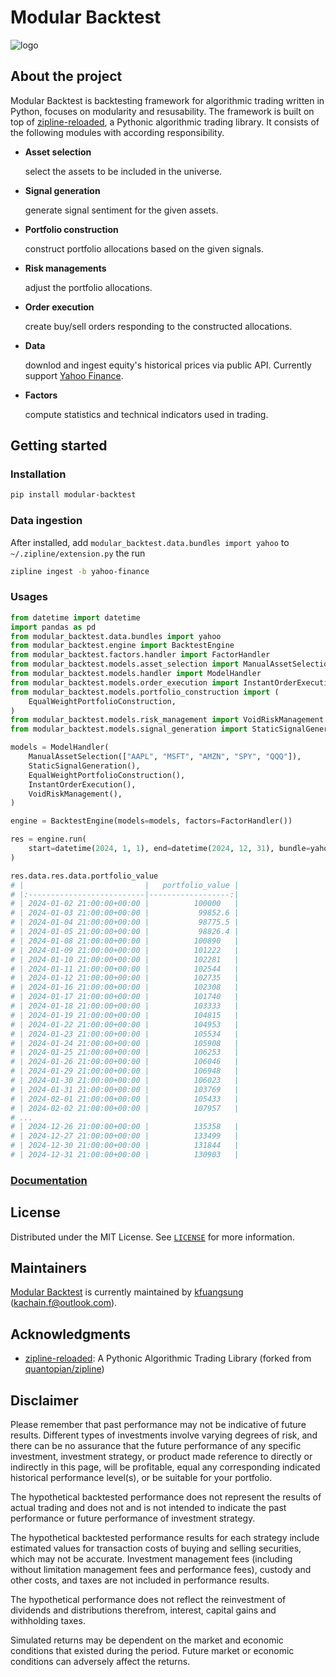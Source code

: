 # Modular Backtest

![logo](docs/_static/original.png "logo")

## About the project
Modular Backtest is backtesting framework for algorithmic trading written in Python, focuses on modularity and resusability. The framework is built on top of [zipline-reloaded](https://github.com/stefan-jansen/zipline-reloaded), a Pythonic algorithmic trading library. 
It consists of the following modules with according responsibility.

- **Asset selection**

    select the assets to be included in the universe.

- **Signal generation**
    
    generate signal sentiment for the given assets.

- **Portfolio construction**
    
    construct portfolio allocations based on the given signals.

- **Risk managements**
    
    adjust the portfolio allocations.

- **Order execution**
    
    create buy/sell orders responding to the constructed allocations.

- **Data**

    downlod and ingest equity's historical prices via public API. Currently support [Yahoo Finance](https://github.com/ranaroussi/yfinance).

- **Factors**

    compute statistics and technical indicators used in trading. 



## Getting started


### Installation

```bash
pip install modular-backtest
```

### Data ingestion 

After installed, add `modular_backtest.data.bundles import yahoo` to `~/.zipline/extension.py` the run
```bash
zipline ingest -b yahoo-finance
```

### Usages 

```python
from datetime import datetime
import pandas as pd
from modular_backtest.data.bundles import yahoo
from modular_backtest.engine import BacktestEngine
from modular_backtest.factors.handler import FactorHandler
from modular_backtest.models.asset_selection import ManualAssetSelection
from modular_backtest.models.handler import ModelHandler
from modular_backtest.models.order_execution import InstantOrderExecution
from modular_backtest.models.portfolio_construction import (
    EqualWeightPortfolioConstruction,
)
from modular_backtest.models.risk_management import VoidRiskManagement
from modular_backtest.models.signal_generation import StaticSignalGeneration

models = ModelHandler(
    ManualAssetSelection(["AAPL", "MSFT", "AMZN", "SPY", "QQQ"]),
    StaticSignalGeneration(),
    EqualWeightPortfolioConstruction(),
    InstantOrderExecution(),
    VoidRiskManagement(),
)

engine = BacktestEngine(models=models, factors=FactorHandler())

res = engine.run(
    start=datetime(2024, 1, 1), end=datetime(2024, 12, 31), bundle=yahoo.NAME
)

res.data.res.data.portfolio_value
# |                           |   portfolio_value |
# |:--------------------------|------------------:|
# | 2024-01-02 21:00:00+00:00 |          100000   |
# | 2024-01-03 21:00:00+00:00 |           99852.6 |
# | 2024-01-04 21:00:00+00:00 |           98775.5 |
# | 2024-01-05 21:00:00+00:00 |           98826.4 |
# | 2024-01-08 21:00:00+00:00 |          100890   |
# | 2024-01-09 21:00:00+00:00 |          101222   |
# | 2024-01-10 21:00:00+00:00 |          102281   |
# | 2024-01-11 21:00:00+00:00 |          102544   |
# | 2024-01-12 21:00:00+00:00 |          102735   |
# | 2024-01-16 21:00:00+00:00 |          102308   |
# | 2024-01-17 21:00:00+00:00 |          101740   |
# | 2024-01-18 21:00:00+00:00 |          103333   |
# | 2024-01-19 21:00:00+00:00 |          104815   |
# | 2024-01-22 21:00:00+00:00 |          104953   |
# | 2024-01-23 21:00:00+00:00 |          105534   |
# | 2024-01-24 21:00:00+00:00 |          105908   |
# | 2024-01-25 21:00:00+00:00 |          106253   |
# | 2024-01-26 21:00:00+00:00 |          106046   |
# | 2024-01-29 21:00:00+00:00 |          106948   |
# | 2024-01-30 21:00:00+00:00 |          106023   |
# | 2024-01-31 21:00:00+00:00 |          103769   |
# | 2024-02-01 21:00:00+00:00 |          105433   |
# | 2024-02-02 21:00:00+00:00 |          107957   |
# ...
# | 2024-12-26 21:00:00+00:00 |          135358   |
# | 2024-12-27 21:00:00+00:00 |          133499   |
# | 2024-12-30 21:00:00+00:00 |          131844   |
# | 2024-12-31 21:00:00+00:00 |          130903   |
```

### [Documentation](https://kfuangsung.github.io/modular-backtest/)

## License 

Distributed under the MIT License. See [`LICENSE`](https://github.com/kfuangsung/modular-backtest/blob/main/LICENSE) for more information.


## Maintainers

[Modular Backtest](https://github.com/kfuangsung/modular-backtest) is currently maintained by [kfuangsung](https://github.com/kfuangsung) (kachain.f@outlook.com).

## Acknowledgments

- [zipline-reloaded](https://github.com/stefan-jansen/zipline-reloaded): A Pythonic Algorithmic Trading Library (forked from [quantopian/zipline](https://github.com/quantopian/zipline))

## Disclaimer

Please  remember  that  past  performance  may  not  be  indicative  of  future  results.  Different  types  of 
investments involve varying degrees of risk, and there can be no assurance that the future performance 
of any specific investment, investment strategy, or product made reference to directly or indirectly in this 
page, will be profitable, equal any corresponding indicated historical performance level(s), 
or be suitable for your portfolio.

The hypothetical backtested performance does not represent the results of actual trading and does not and is not intended to indicate the past performance or future performance of investment strategy.

The hypothetical backtested performance results for each strategy include estimated values for transaction costs of buying and selling securities, which may not be accurate. Investment management fees (including without limitation management fees and performance fees), custody and other costs, and taxes are not included in performance results.

The hypothetical performance does not reflect the reinvestment of dividends and distributions therefrom, interest, capital gains and withholding taxes. 

Simulated returns may be dependent on the market and economic conditions that existed during the period. Future market or economic conditions can adversely affect the returns. 